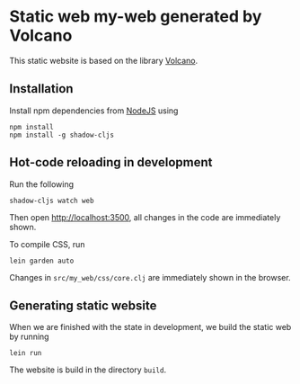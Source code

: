 # Static web my-web generated by Volcano

This static website is based on the library [Volcano](https://github.com/OrgPad-com/volcano).

## Installation

Install npm dependencies from [NodeJS](https://nodejs.org/en/) using

```shell script
npm install
npm install -g shadow-cljs
```

## Hot-code reloading in development

Run the following

```shell script
shadow-cljs watch web
```

Then open [http://localhost:3500](http://localhost:3500), all changes in the code are immediately shown.

To compile CSS, run

```shell script
lein garden auto
```

Changes in `src/my_web/css/core.clj` are immediately shown in the browser.

## Generating static website

When we are finished with the state in development, we build the static web by running

```shell script
lein run
```

The website is build in the directory `build`.
